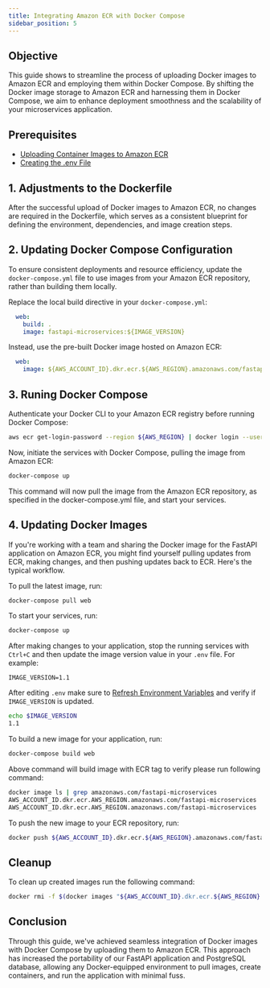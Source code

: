 ```yaml
---
title: Integrating Amazon ECR with Docker Compose
sidebar_position: 5
---
```


## Objective
This guide shows to streamline the process of uploading Docker images to Amazon ECR and employing them within Docker Compose. By shifting the Docker image storage to Amazon ECR and harnessing them in Docker Compose, we aim to enhance deployment smoothness and the scalability of your microservices application.

## Prerequisites
- [Uploading Container Images to Amazon ECR](upload-ecr.md)
- [Creating the .env File](../../intro/python/environment-setup#4-creating-the-env-file)


## 1. Adjustments to the Dockerfile
After the successful upload of Docker images to Amazon ECR, no changes are required in the Dockerfile, which serves as a consistent blueprint for defining the environment, dependencies, and image creation steps.

## 2. Updating Docker Compose Configuration
To ensure consistent deployments and resource efficiency, update the `docker-compose.yml` file to use images from your Amazon ECR repository, rather than building them locally.

Replace the local build directive in your `docker-compose.yml`:
```yaml
  web:
    build: .
    image: fastapi-microservices:${IMAGE_VERSION}
```

Instead, use the pre-built Docker image hosted on Amazon ECR:
```yaml
  web:
    image: ${AWS_ACCOUNT_ID}.dkr.ecr.${AWS_REGION}.amazonaws.com/fastapi-microservices:${IMAGE_VERSION}
```

## 3. Runing Docker Compose
Authenticate your Docker CLI to your Amazon ECR registry before running Docker Compose:
```bash
aws ecr get-login-password --region ${AWS_REGION} | docker login --username AWS --password-stdin ${AWS_ACCOUNT_ID}.dkr.ecr.${AWS_REGION}.amazonaws.com
```

Now, initiate the services with Docker Compose, pulling the image from Amazon ECR:
```bash
docker-compose up
```
This command will now pull the image from the Amazon ECR repository, as specified in the docker-compose.yml file, and start your services.

## 4. Updating Docker Images
If you're working with a team and sharing the Docker image for the FastAPI application on Amazon ECR, you might find yourself pulling updates from ECR, making changes, and then pushing updates back to ECR. Here's the typical workflow.

To pull the latest image, run:

```bash
docker-compose pull web
```

To start your services, run:
```bash
docker-compose up
```

After making changes to your application, stop the running services with `Ctrl+C` and then update the image version value in your `.env` file. For example:
```
IMAGE_VERSION=1.1
```


After editing `.env` make sure to [Refresh Environment Variables](../../intro/python/environment-setup#5-import-environment-variables) and verify if `IMAGE_VERSION` is updated.

```bash
echo $IMAGE_VERSION
1.1
```


To build a new image for your application, run:
```bash
docker-compose build web
```

Above command will build image with ECR tag to verify please run following command:
```bash
docker image ls | grep amazonaws.com/fastapi-microservices
AWS_ACCOUNT_ID.dkr.ecr.AWS_REGION.amazonaws.com/fastapi-microservices   1.1                             defd60e3e376   6 minutes ago   233MB
AWS_ACCOUNT_ID.dkr.ecr.AWS_REGION.amazonaws.com/fastapi-microservices   1.0                             abc11f568055   2 hours ago     233MB
```

To push the new image to your ECR repository, run:
```bash
docker push ${AWS_ACCOUNT_ID}.dkr.ecr.${AWS_REGION}.amazonaws.com/fastapi-microservices:${IMAGE_VERSION}
```

## Cleanup

To clean up created images run the following command:

```bash
docker rmi -f $(docker images "${AWS_ACCOUNT_ID}.dkr.ecr.${AWS_REGION}.amazonaws.com/*" -q)
```

## Conclusion
Through this guide, we've achieved seamless integration of Docker images with Docker Compose by uploading them to Amazon ECR. This approach has increased the portability of our FastAPI application and PostgreSQL database, allowing any Docker-equipped environment to pull images, create containers, and run the application with minimal fuss.